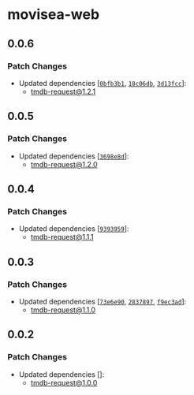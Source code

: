 # movisea-web

## 0.0.6

### Patch Changes

- Updated dependencies [[`0bfb3b1`](https://github.com/mogeko/movisea/commit/0bfb3b19ee76fcc89d33d9e200be815e50f60848), [`18c06db`](https://github.com/mogeko/movisea/commit/18c06db12b40056c4f287046e89a2117b704f6e8), [`3d13fcc`](https://github.com/mogeko/movisea/commit/3d13fcc1b9456b45aba9026fc7621caae711182d)]:
  - tmdb-request@1.2.1

## 0.0.5

### Patch Changes

- Updated dependencies [[`3698e8d`](https://github.com/mogeko/movisea/commit/3698e8dfcb77f465519b84287ca95c464106d048)]:
  - tmdb-request@1.2.0

## 0.0.4

### Patch Changes

- Updated dependencies [[`9393959`](https://github.com/mogeko/movisea/commit/9393959f8e7fcba6fc3c9d5d23713655863d9bbd)]:
  - tmdb-request@1.1.1

## 0.0.3

### Patch Changes

- Updated dependencies [[`73e6e90`](https://github.com/mogeko/movisea/commit/73e6e9075ee8bd28bf10bfbd255cf7d43c56e0ca), [`2837897`](https://github.com/mogeko/movisea/commit/2837897af7d5c3b3396601ec1534f7ee86333215), [`f9ec3ad`](https://github.com/mogeko/movisea/commit/f9ec3adb187a7642a85db9a28c4ffe0284bbd7d6)]:
  - tmdb-request@1.1.0

## 0.0.2

### Patch Changes

- Updated dependencies []:
  - tmdb-request@1.0.0

